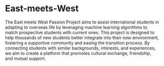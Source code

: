 # East-meets-West

The East meets West Passion Project aims to assist international students in adapting to overseas life by leveraging machine learning algorithms to match prospective students with current ones. This project is designed to help thousands of new students better integrate into their new environment, fostering a supportive community and easing the transition process. By connecting students with similar backgrounds, interests, and experiences, we aim to create a platform that promotes cultural exchange, friendship, and mutual support.

